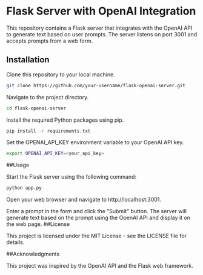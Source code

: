 # Flask Server with OpenAI Integration

This repository contains a Flask server that integrates with the OpenAI API to generate text based on user prompts. The server listens on port 3001 and accepts prompts from a web form.

## Installation

Clone this repository to your local machine.

```bash
git clone https://github.com/your-username/flask-openai-server.git
```

Navigate to the project directory.
```bash
cd flask-openai-server
```

Install the required Python packages using pip.
```bash
pip install -r requirements.txt
```

Set the OPENAI_API_KEY environment variable to your OpenAI API key.
```bash
export OPENAI_API_KEY=<your_api_key>
```

##Usage

Start the Flask server using the following command:
```bash
python app.py
```
Open your web browser and navigate to http://localhost:3001.

Enter a prompt in the form and click the "Submit" button.
The server will generate text based on the prompt using the OpenAI API and display it on the web page.
##License

This project is licensed under the MIT License - see the LICENSE file for details.

##Acknowledgments

This project was inspired by the OpenAI API and the Flask web framework.